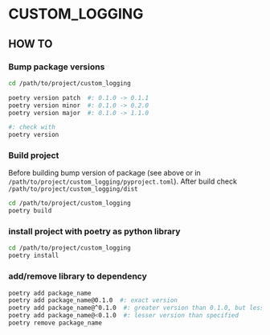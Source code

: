 # CUSTOM_LOGGING

## HOW TO

### Bump package versions
```BASH
cd /path/to/project/custom_logging

poetry version patch  #: 0.1.0 -> 0.1.1
poetry version minor  #: 0.1.0 -> 0.2.0
poetry version major  #: 0.1.0 -> 1.1.0

#: check with
poetry version
```

### Build project
Before building bump version of package (see above or in `/path/to/project/custom_logging/pyproject.toml`).
After build check `/path/to/project/custom_logging/dist`
```BASH
cd /path/to/project/custom_logging
poetry build
```

### install project with poetry as python library
```BASH
cd /path/to/project/custom_logging
poetry install
```

### add/remove library to dependency
```BASH
poetry add package_name
poetry add package_name@0.1.0  #: exact version
poetry add package_name@^0.1.0  #: greater version than 0.1.0, but less than next major version 1.0.0
poetry add package_name@<0.1.0  #: lesser version than specified
poetry remove package_name
```